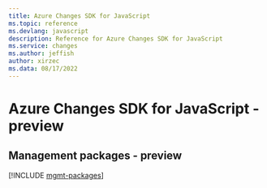 ```yaml
---
title: Azure Changes SDK for JavaScript
ms.topic: reference
ms.devlang: javascript
description: Reference for Azure Changes SDK for JavaScript
ms.service: changes
ms.author: jeffish
author: xirzec
ms.data: 08/17/2022
---
```

# Azure Changes SDK for JavaScript - preview

## Management packages - preview
[!INCLUDE [mgmt-packages](changes-mgmt-index.md)]

